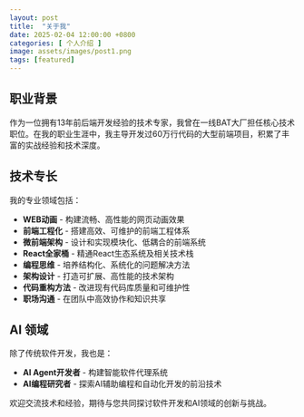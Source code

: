 ```yaml
---
layout: post
title:  "关于我"
date: 2025-02-04 12:00:00 +0800
categories: [ 个人介绍 ]
image: assets/images/post1.png
tags: [featured]
---
```

## 职业背景

作为一位拥有13年前后端开发经验的技术专家，我曾在一线BAT大厂担任核心技术职位。在我的职业生涯中，我主导开发过60万行代码的大型前端项目，积累了丰富的实战经验和技术深度。

## 技术专长

我的专业领域包括：

- **WEB动画** - 构建流畅、高性能的网页动画效果
- **前端工程化** - 搭建高效、可维护的前端工程体系
- **微前端架构** - 设计和实现模块化、低耦合的前端系统
- **React全家桶** - 精通React生态系统及相关技术栈
- **编程思维** - 培养结构化、系统化的问题解决方法
- **架构设计** - 打造可扩展、高性能的技术架构
- **代码重构方法** - 改进现有代码库质量和可维护性
- **职场沟通** - 在团队中高效协作和知识共享

## AI 领域

除了传统软件开发，我也是：

- **AI Agent开发者** - 构建智能软件代理系统
- **AI编程研究者** - 探索AI辅助编程和自动化开发的前沿技术

欢迎交流技术和经验，期待与您共同探讨软件开发和AI领域的创新与挑战。
